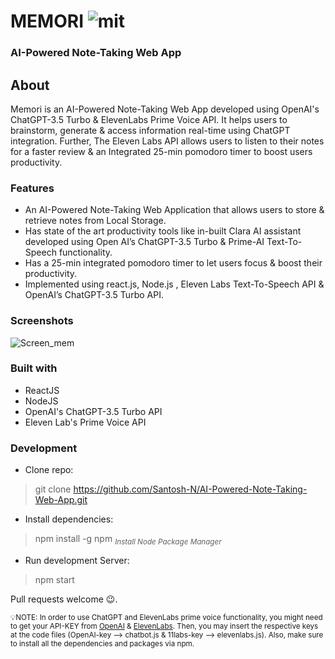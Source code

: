 # MEMORI ![mit](https://github.com/Santosh-N/AI-Powered-Note-Taking-Web-App/assets/91065493/f32eea09-db43-40a5-9387-3b590c304f52)
### AI-Powered Note-Taking Web App
## About
Memori is an AI-Powered Note-Taking Web App developed using OpenAI's ChatGPT-3.5 Turbo & ElevenLabs Prime Voice API. It helps users to brainstorm, generate & access information real-time using ChatGPT integration. Further, The Eleven Labs API allows users to listen to their notes for a faster review & an Integrated 25-min pomodoro timer to boost users productivity.
### Features
* An AI-Powered Note-Taking Web Application that allows users to store & retrieve notes from Local Storage.
* Has state of the art productivity tools like in-built Clara AI assistant developed using Open AI’s ChatGPT-3.5 Turbo & Prime-AI Text-To-Speech functionality.
* Has a 25-min integrated pomodoro timer to let users focus & boost their productivity.
* Implemented using react.js, Node.js , Eleven Labs Text-To-Speech API & OpenAI’s ChatGPT-3.5 Turbo API.

### Screenshots
![Screen_mem](https://github.com/Santosh-N/AI-Powered-Note-Taking-Web-App/assets/91065493/4ec0ff7a-4e85-49c3-a891-dbc2670eb639)



### Built with
* ReactJS
* NodeJS
* OpenAI's ChatGPT-3.5 Turbo API
* Eleven Lab's Prime Voice API

### Development
* Clone repo:
> git clone https://github.com/Santosh-N/AI-Powered-Note-Taking-Web-App.git
* Install dependencies:
> npm install -g npm <sub>*Install Node Package Manager*</sub>
* Run development Server:
> npm start

Pull requests welcome :wink:.

<sub>:bulb:NOTE: In order to use ChatGPT and ElevenLabs prime voice functionality, you might need to get your API-KEY from [OpenAI](https://platform.openai.com/account/api-keys) & [ElevenLabs](https://docs.elevenlabs.io/authentication/01-xi-api-key). Then, you may insert the respective keys at the code files (OpenAI-key --> chatbot.js & 11labs-key --> elevenlabs.js). Also, make sure to install all the dependencies and packages via npm.</sub>

